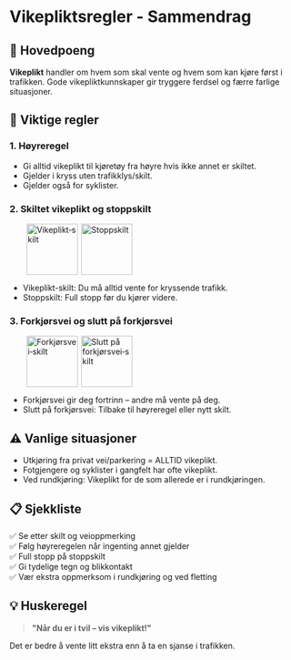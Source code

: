 # Vikepliktsregler - Sammendrag

## 🎯 Hovedpoeng

**Vikeplikt** handler om hvem som skal vente og hvem som kan kjøre først i trafikken. Gode vikepliktkunnskaper gir tryggere ferdsel og færre farlige situasjoner.

## 🔑 Viktige regler

### 1. **Høyreregel**
- Gi alltid vikeplikt til kjøretøy fra høyre hvis ikke annet er skiltet.
- Gjelder i kryss uten trafikklys/skilt.
- Gjelder også for syklister.

### 2. **Skiltet vikeplikt og stoppskilt**

<div style="display:flex; gap:6px; margin-left:30px;">
  <img src="/static/images/signs/vikeplikt-_og_forkjørs/sf20051007121920201_gif.gif" alt="Vikeplikt‑skilt" height="90">
  <img src="/static/images/signs/vikeplikt-_og_forkjørs/sf20051007121920401_gif.gif" alt="Stoppskilt" height="90">
</div>

- Vikeplikt-skilt: Du må alltid vente for kryssende trafikk.
- Stoppskilt: Full stopp før du kjører videre.

### 3. **Forkjørsvei og slutt på forkjørsvei**

<div style="display:flex; gap:6px; margin-left:30px;">
  <img src="/static/images/signs/vikeplikt-_og_forkjørs/sf20051007121920601_gif.gif" alt="Forkjørsvei‑skilt" height="90">
  <img src="/static/images/signs/vikeplikt-_og_forkjørs/sf20051007121920801_gif.gif" alt="Slutt på forkjørsvei‑skilt" height="90">
</div>

- Forkjørsvei gir deg fortrinn – andre må vente på deg.
- Slutt på forkjørsvei: Tilbake til høyreregel eller nytt skilt.

## ⚠️ Vanlige situasjoner

- Utkjøring fra privat vei/parkering = ALLTID vikeplikt.
- Fotgjengere og syklister i gangfelt har ofte vikeplikt.
- Ved rundkjøring: Vikeplikt for de som allerede er i rundkjøringen.

## 📋 Sjekkliste

✅ Se etter skilt og veioppmerking  
✅ Følg høyreregelen når ingenting annet gjelder  
✅ Full stopp på stoppskilt  
✅ Gi tydelige tegn og blikkontakt  
✅ Vær ekstra oppmerksom i rundkjøring og ved fletting

## 💡 Huskeregel

> **"Når du er i tvil – vis vikeplikt!"**

Det er bedre å vente litt ekstra enn å ta en sjanse i trafikken.
